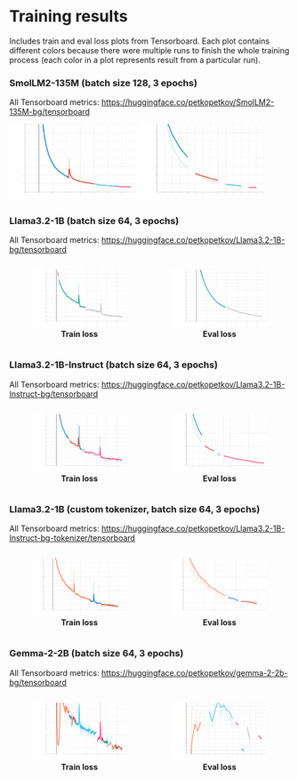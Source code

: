 # Training results

Includes train and eval loss plots from Tensorboard. Each plot contains different colors because there were multiple runs to finish the whole training process (each color in a plot represents result from a particular run).

### SmolLM2-135M (batch size 128, 3 epochs)
  
All Tensorboard metrics: https://huggingface.co/petkopetkov/SmolLM2-135M-bg/tensorboard

<img src="./images/SmolLM2-135M_plots/train_loss.svg" width="45%" alt="Train Loss"> <!-- -->
<img src="./images/SmolLM2-135M_plots/eval_loss.svg" width="45%" alt="Eval Loss">

### Llama3.2-1B (batch size 64, 3 epochs)

All Tensorboard metrics: https://huggingface.co/petkopetkov/Llama3.2-1B-bg/tensorboard

<div style="display: flex; justify-content: space-around; align-items: center;">
  <figure style="text-align: center;">
    <img src="./images/Llama3.2-1B_plots/train_loss.svg" alt="Train Loss" style="width: 100%;">
    <figcaption><b>Train loss</b></figcaption>
  </figure>
  <figure style="text-align: center;">
    <img src="./images/Llama3.2-1B_plots/eval_loss.svg" alt="Eval Loss" style="width: 100%;">
    <figcaption><b>Eval loss</b></figcaption>
  </figure>
</div>

### Llama3.2-1B-Instruct (batch size 64, 3 epochs)

All Tensorboard metrics: https://huggingface.co/petkopetkov/Llama3.2-1B-Instruct-bg/tensorboard

<div style="display: flex; justify-content: space-around; align-items: center;">
  <figure style="text-align: center;">
    <img src="./images/Llama3.2-1B-Instruct_plots/train_loss.svg" alt="Train Loss" style="width: 100%;">
    <figcaption><b>Train loss</b></figcaption>
  </figure>
  <figure style="text-align: center;">
    <img src="./images/Llama3.2-1B-Instruct_plots/eval_loss.svg" alt="Eval Loss" style="width: 100%;">
    <figcaption><b>Eval loss</b></figcaption>
  </figure>
</div>

### Llama3.2-1B (custom tokenizer, batch size 64, 3 epochs)

All Tensorboard metrics: https://huggingface.co/petkopetkov/Llama3.2-1B-Instruct-bg-tokenizer/tensorboard

<div style="display: flex; justify-content: space-around; align-items: center;">
  <figure style="text-align: center;">
    <img src="./images/Llama3.2-1B-tokenizer_plots/train_loss.svg" alt="Train Loss" style="width: 100%;">
    <figcaption><b>Train loss</b></figcaption>
  </figure>
  <figure style="text-align: center;">
    <img src="./images/Llama3.2-1B-tokenizer_plots/eval_loss.svg" alt="Eval Loss" style="width: 100%;">
    <figcaption><b>Eval loss</b></figcaption>
  </figure>
</div>

### Gemma-2-2B (batch size 64, 3 epochs)

All Tensorboard metrics: https://huggingface.co/petkopetkov/gemma-2-2b-bg/tensorboard

<div style="display: flex; justify-content: space-around; align-items: center;">
  <figure style="text-align: center;">
    <img src="./images/gemma-2-2b_plots/train_loss.svg" alt="Train Loss" style="width: 100%;">
    <figcaption><b>Train loss</b></figcaption>
  </figure>
  <figure style="text-align: center;">
    <img src="./images/gemma-2-2b_plots/eval_loss.svg" alt="Eval Loss" style="width: 100%;">
    <figcaption><b>Eval loss</b></figcaption>
  </figure>
</div>